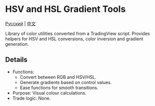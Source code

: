 # HSV and HSL Gradient Tools
[Русский](README_ru.md) | [中文](README_cn.md)

Library of color utilities converted from a TradingView script. Provides helpers for HSV and HSL conversions, color inversion and gradient generation.

## Details

- Functions:
  - Convert between RGB and HSV/HSL.
  - Generate gradients based on control values.
  - Ease functions for smooth transitions.
- Purpose: Visual colour calculations.
- Trade logic: None.
